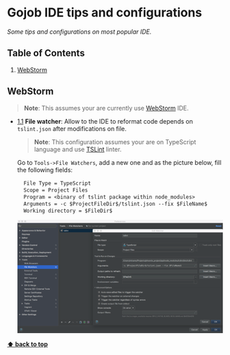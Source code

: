 # Gojob IDE tips and configurations

*Some tips and configurations on most popular IDE.*

## Table of Contents

  1. [WebStorm](#webstorm)

## WebStorm
  > **Note**: This assumes your are currently use [WebStorm](https://www.jetbrains.com/webstorm/) IDE.

  <a name="webstorm--file-watcher"></a><a name="1.1"></a>
  - [1.1](#webstorm--file-watcher) **File watcher**: Allow to the IDE to reformat code depends on `tslint.json` after modifications on file.
    > **Note**: This configuration assumes your are on TypeScript language and use [TSLint](https://palantir.github.io/tslint/) linter.
   
    Go to `Tools->File Watchers`, add a new one and as the picture below, fill the following fields:
    ```text
      File Type = TypeScript
      Scope = Project Files
      Program = <binary of tslint package within node_modules>
      Arguments = -c $ProjectFileDir$/tslint.json --fix $FileName$
      Working directory = $FileDir$
    ```
    ![Autolint](./assets/autolint.png)
  

**[⬆ back to top](#table-of-contents)**